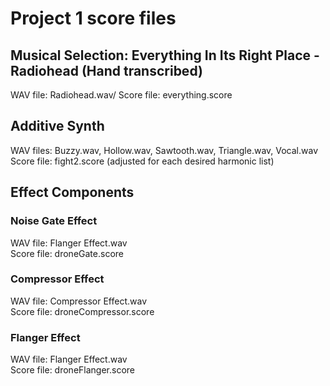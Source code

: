 # Project 1 score files
## Musical Selection: Everything In Its Right Place - Radiohead (Hand transcribed)
WAV file: Radiohead.wav/
Score file: everything.score

## Additive Synth
WAV files: Buzzy.wav, Hollow.wav, Sawtooth.wav, Triangle.wav, Vocal.wav\
Score file: fight2.score (adjusted for each desired harmonic list)

## Effect Components
### Noise Gate Effect
WAV file: Flanger Effect.wav\
Score file: droneGate.score

### Compressor Effect
WAV file: Compressor Effect.wav\
Score file: droneCompressor.score

### Flanger Effect
WAV file: Flanger Effect.wav\
Score file: droneFlanger.score
